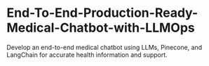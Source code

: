 # End-To-End-Production-Ready-Medical-Chatbot-with-LLMOps
Develop an end-to-end medical chatbot using LLMs, Pinecone, and LangChain for accurate health information and support.
